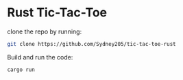 # Rust Tic-Tac-Toe

clone the repo by running:
```bash
git clone https://github.com/Sydney205/tic-tac-toe-rust
```

Build and run the code:

```bash
cargo run
```